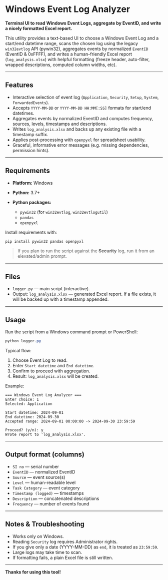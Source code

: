 # Windows Event Log Analyzer

**Terminal UI to read Windows Event Logs, aggregate by EventID, and write a nicely formatted Excel report.**

This utility provides a text-based UI to choose a Windows Event Log and a start/end datetime range, scans the chosen log using the legacy `win32evtlog` API (pywin32), aggregates events by normalized `EventID` (EventID & 0xFFFF), and writes a human-friendly Excel report (`log_analysis.xlsx`) with helpful formatting (freeze header, auto-filter, wrapped descriptions, computed column widths, etc).

---

## Features

* Interactive selection of event log (`Application`, `Security`, `Setup`, `System`, `ForwardedEvents`).
* Accepts `YYYY-MM-DD` or `YYYY-MM-DD HH:MM[:SS]` formats for start/end datetimes.
* Aggregates events by normalized EventID and computes frequency, sources, levels, timestamps and descriptions.
* Writes `log_analysis.xlsx` and backs up any existing file with a timestamp suffix.
* Applies post-processing with `openpyxl` for spreadsheet usability.
* Graceful, informative error messages (e.g. missing dependencies, permission hints).

---

## Requirements

* **Platform:** Windows
* **Python:** 3.7+
* **Python packages:**

  * `pywin32` (for `win32evtlog`, `win32evtlogutil`)
  * `pandas`
  * `openpyxl`

Install requirements with:

```bash
pip install pywin32 pandas openpyxl
```

> If you plan to run the script against the **Security** log, run it from an elevated/admin prompt.

---

## Files

* `logger.py` — main script (interactive).
* Output: `log_analysis.xlsx` — generated Excel report. If a file exists, it will be backed up with a timestamp appended.

---

## Usage

Run the script from a Windows command prompt or PowerShell:

```powershell
python logger.py
```

Typical flow:

1. Choose Event Log to read.
2. Enter `Start datetime` and `End datetime`.
3. Confirm to proceed with aggregation.
4. Result: `log_analysis.xlsx` will be created.

Example:

```
=== Windows Event Log Analyzer ===
Enter choice: 1
Selected: Application

Start datetime: 2024-09-01
End datetime: 2024-09-30
Accepted range: 2024-09-01 00:00:00 -> 2024-09-30 23:59:59

Proceed? (y/n): y
Wrote report to 'log_analysis.xlsx'.
```

---

## Output format (columns)

* `SI no` — serial number
* `EventID` — normalized EventID
* `Source` — event source(s)
* `Level` — human-readable level
* `Task Category` — event category
* `Timestamp (logged)` — timestamps
* `Description` — concatenated descriptions
* `Frequency` — number of events found

---

## Notes & Troubleshooting

* Works only on Windows.
* Reading `Security` log requires Administrator rights.
* If you give only a date (YYYY-MM-DD) as `end`, it is treated as `23:59:59`.
* Large logs may take time to scan.
* If formatting fails, a plain Excel file is still written.

---

**Thanks for using this tool!**
